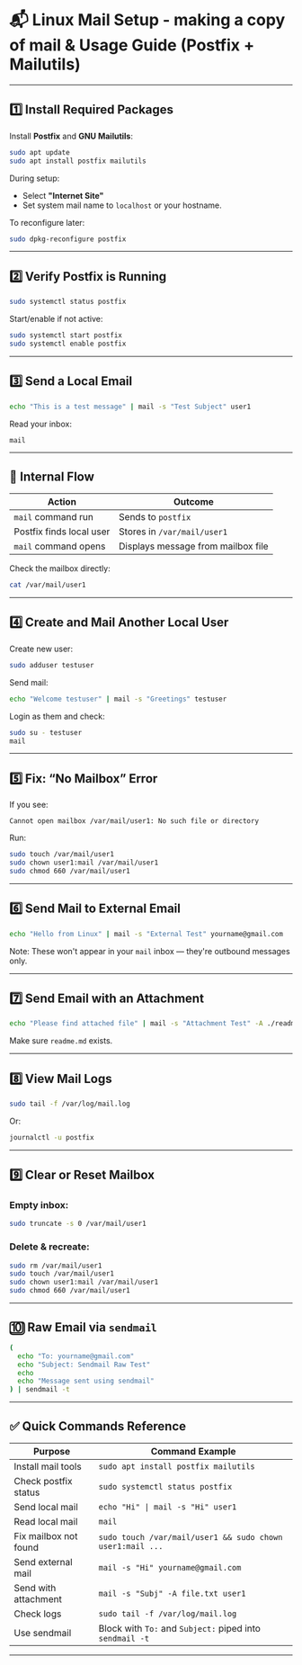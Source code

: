 

# 📬 **Linux Mail Setup - making a copy of mail & Usage Guide (Postfix + Mailutils)**

---

## 1️⃣ Install Required Packages

Install **Postfix** and **GNU Mailutils**:

```bash
sudo apt update
sudo apt install postfix mailutils
```

During setup:

* Select **"Internet Site"**
* Set system mail name to `localhost` or your hostname.

To reconfigure later:

```bash
sudo dpkg-reconfigure postfix
```

---

## 2️⃣ Verify Postfix is Running

```bash
sudo systemctl status postfix
```

Start/enable if not active:

```bash
sudo systemctl start postfix
sudo systemctl enable postfix
```

---

## 3️⃣ Send a Local Email

```bash
echo "This is a test message" | mail -s "Test Subject" user1
```

Read your inbox:

```bash
mail
```

---

## 🧠 Internal Flow

| Action                   | Outcome                            |
| ------------------------ | ---------------------------------- |
| `mail` command run       | Sends to `postfix`                 |
| Postfix finds local user | Stores in `/var/mail/user1`       |
| `mail` command opens     | Displays message from mailbox file |

Check the mailbox directly:

```bash
cat /var/mail/user1
```

---

## 4️⃣ Create and Mail Another Local User

Create new user:

```bash
sudo adduser testuser
```

Send mail:

```bash
echo "Welcome testuser" | mail -s "Greetings" testuser
```

Login as them and check:

```bash
sudo su - testuser
mail
```

---

## 5️⃣ Fix: “No Mailbox” Error

If you see:

```
Cannot open mailbox /var/mail/user1: No such file or directory
```

Run:

```bash
sudo touch /var/mail/user1
sudo chown user1:mail /var/mail/user1
sudo chmod 660 /var/mail/user1
```

---

## 6️⃣ Send Mail to External Email

```bash
echo "Hello from Linux" | mail -s "External Test" yourname@gmail.com
```

Note: These won't appear in your `mail` inbox — they're outbound messages only.

---

## 7️⃣ Send Email with an Attachment

```bash
echo "Please find attached file" | mail -s "Attachment Test" -A ./readme.md user1
```

Make sure `readme.md` exists.

---

## 8️⃣ View Mail Logs

```bash
sudo tail -f /var/log/mail.log
```

Or:

```bash
journalctl -u postfix
```

---

## 9️⃣ Clear or Reset Mailbox

### Empty inbox:

```bash
sudo truncate -s 0 /var/mail/user1
```

### Delete & recreate:

```bash
sudo rm /var/mail/user1
sudo touch /var/mail/user1
sudo chown user1:mail /var/mail/user1
sudo chmod 660 /var/mail/user1
```

---

## 🔟 Raw Email via `sendmail`

```bash
(
  echo "To: yourname@gmail.com"
  echo "Subject: Sendmail Raw Test"
  echo
  echo "Message sent using sendmail"
) | sendmail -t
```

---

## ✅ Quick Commands Reference

| Purpose               | Command Example                                             |
| --------------------- | ----------------------------------------------------------- |
| Install mail tools    | `sudo apt install postfix mailutils`                        |
| Check postfix status  | `sudo systemctl status postfix`                             |
| Send local mail       | `echo "Hi" \| mail -s "Hi" user1`                          |
| Read local mail       | `mail`                                                      |
| Fix mailbox not found | `sudo touch /var/mail/user1 && sudo chown user1:mail ...` |
| Send external mail    | `mail -s "Hi" yourname@gmail.com`                           |
| Send with attachment  | `mail -s "Subj" -A file.txt user1`                         |
| Check logs            | `sudo tail -f /var/log/mail.log`                            |
| Use sendmail          | Block with `To:` and `Subject:` piped into `sendmail -t`    |

---

